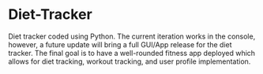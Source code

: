 # Diet-Tracker
Diet tracker coded using Python. The current iteration works in the console, however, a future update will bring a full GUI/App release for the diet tracker. The final goal is to have a well-rounded fitness app deployed which allows for diet tracking, workout tracking, and user profile implementation.
